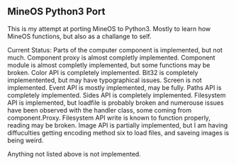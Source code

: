 ## MineOS Python3 Port

This is my attempt at porting MineOS to Python3.
Mostly to learn how MineOS functions, but also as a challange to self.

Current Status:
Parts of the computer component is implemented, but not much.
Component proxy is almost completly implemented.
Component module is almost completly implemented, but some functions may be broken.
Color API is completely implemented.
Bit32 is completely implementented, but may have typographical issues.
Screen is not implemented.
Event API is mostly implemented, may be fully.
Paths API is completely implemented.
Sides API is completely implemented.
Filesystem API is implemented, but loadfile is probably broken and numerouse issues have been observed with the handler class, some coming from component.Proxy.
Filesystem API write is known to function properly, reading may be broken.
Image API is partially implemented, but I am having diffuculties getting encoding method six to load files, and saveing images is being weird.


Anything not listed above is not implemented.
